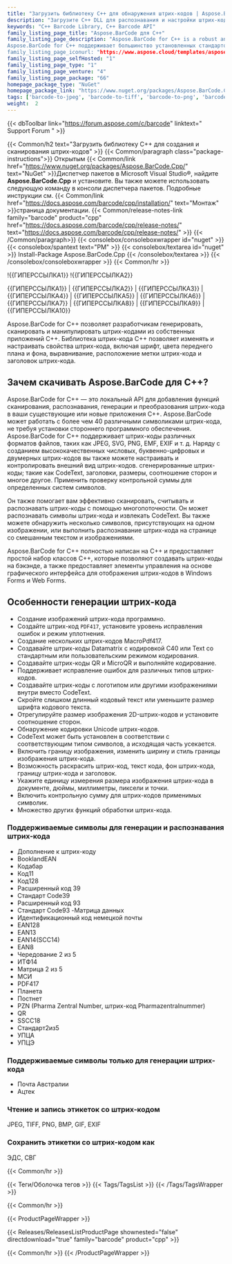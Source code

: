 ```yaml
---
title: "Загрузить библиотеку C++ для обнаружения штрих-кодов | Aspose.BarCode API"
description: "Загрузите C++ DLL для распознавания и настройки штрих-кодов, которая позволяет разрабатывать и настраивать штрих-коды, поддерживающие цифровые, буквенно-цифровые и двухмерные символы штрих-кода."
keywords: "C++ Barcode Library, C++ Barcode API"
family_listing_page_title: "Aspose.BarCode для C++"
family_listing_page_description: "Aspose.BarCode for C++ is a robust and reliable barcode generation and recognition library, written in C++14, it allows developers to quickly and easily add barcode generation and recognition functionality to their applications.
Aspose.BarCode for C++ поддерживает большинство установленных стандартов и спецификаций штрих-кодов. Он имеет возможность экспорта в несколько форматов изображений, включая: BMP, GIF, JPEG, PNG, TIFF и SVG».
family_listing_page_iconurl: "https://www.aspose.cloud/templates/aspose/App_Themes/V3/images/barcode/272x272/aspose_barcode-for-cpp-min.png"
family_listing_page_selfHosted: "1"
family_listing_page_type: "1"
family_listing_page_venture: "4"
family_listing_page_package: "66"
homepage_package_type: "NuGet"
homepage_package_link: "https://www.nuget.org/packages/Aspose.BarCode.Cpp"
tags: ['barcode-to-jpeg', 'barcode-to-tiff', 'barcode-to-png', 'barcode-to-bmp', 'barcode-to-gif', 'barcode-to-exif', 'barcode-to-emf', 'barcode-to-svg']
weight:  2
---
```


{{< dbToolbar link="https://forum.aspose.com/c/barcode" linktext=" Support Forum " >}}

{{< Common/h2 text="Загрузить библиотеку C++ для создания и сканирования штрих-кодов"  >}}
{{< Common/paragraph class="package-instructions">}}
Открытым
{{< Common/link href="https://www.nuget.org/packages/Aspose.BarCode.Cpp/" text="NuGet"  >}}Диспетчер пакетов в Microsoft Visual Studio®, найдите <b>Aspose.BarCode.Cpp</b> и установите. Вы также можете использовать следующую команду в консоли диспетчера пакетов. Подробные инструкции см.
{{< Common/link href="https://docs.aspose.com/barcode/cpp/installation/" text="Монтаж"  >}}страница документации.
{{< Common/release-notes-link family="barcode" product="cpp" href="https://docs.aspose.com/barcode/cpp/release-notes/" text="https://docs.aspose.com/barcode/cpp/release-notes/"  >}}
{{< /Common/paragraph>}}
{{< consolebox/consoleboxwrapper id="nuget" >}}
       {{< consolebox/spantext text="PM" >}}
       {{< consolebox/textarea id="nuget" >}} Install-Package Aspose.BarCode.Cpp {{< /consolebox/textarea >}}
{{< /consolebox/consoleboxwrapper >}}
{{< Common/hr >}}

!{{ГИПЕРССЫЛКА1}} !{{ГИПЕРССЫЛКА2}}

{{ГИПЕРССЫЛКА1}} | {{ГИПЕРССЫЛКА2}} | {{ГИПЕРССЫЛКА3}} | {{ГИПЕРССЫЛКА4}} | {{ГИПЕРССЫЛКА5}} | {{ГИПЕРССЫЛКА6}} | {{ГИПЕРССЫЛКА7}} | {{ГИПЕРССЫЛКА8}} | {{ГИПЕРССЫЛКА9}} | {{ГИПЕРССЫЛКА10}}

Aspose.BarCode for C++ позволяет разработчикам генерировать, сканировать и манипулировать штрих-кодами из собственных приложений C++. Библиотека штрих-кода C++ позволяет изменять и настраивать свойства штрих-кода, включая шрифт, цвета переднего плана и фона, выравнивание, расположение метки штрих-кода и заголовок штрих-кода.

## Зачем скачивать Aspose.BarCode для C++?

Aspose.BarCode for C++ — это локальный API для добавления функций сканирования, распознавания, генерации и преобразования штрих-кода в ваши существующие или новые приложения C++. Aspose.BarCode может работать с более чем 40 различными символиками штрих-кода, не требуя установки стороннего программного обеспечения. Aspose.BarCode for C++ поддерживает штрих-коды различных форматов файлов, таких как JPEG, SVG, PNG, EMF, EXIF и т. д. Наряду с созданием высококачественных числовых, буквенно-цифровых и двумерных штрих-кодов вы также можете настраивать и контролировать внешний вид штрих-кодов. сгенерированные штрих-коды; такие как CodeText, заголовки, размеры, соотношение сторон и многое другое. Применить проверку контрольной суммы для определенных систем символов.

Он также помогает вам эффективно сканировать, считывать и распознавать штрих-коды с помощью многопоточности. Он может распознавать символы штрих-кода и извлекать CodeText. Вы также можете обнаружить несколько символов, присутствующих на одном изображении, или выполнить распознавание штрих-кода на странице со смешанным текстом и изображениями.

Aspose.BarCode for C++ полностью написан на C++ и предоставляет простой набор классов C++, которые позволяют создавать штрих-коды на бэкэнде, а также предоставляет элементы управления на основе графического интерфейса для отображения штрих-кодов в Windows Forms и Web Forms.

## Особенности генерации штрих-кода

- Создание изображений штрих-кода программно.
- Создайте штрих-код `PDF417`, установите уровень исправления ошибок и режим уплотнения.
- Создание нескольких штрих-кодов MacroPdf417.
- Создавайте штрих-коды Datamatrix с кодировкой C40 или Text со стандартным или пользовательским режимом кодирования.
- Создавайте штрих-коды QR и MicroQR и выполняйте кодирование.
- Поддерживает исправление ошибок для различных типов штрих-кодов.
- Создавайте штрих-коды с логотипом или другими изображениями внутри вместо CodeText.
- Скройте слишком длинный кодовый текст или уменьшите размер шрифта кодового текста.
- Отрегулируйте размер изображения 2D-штрих-кодов и установите соотношение сторон.
- Обнаружение кодировки Unicode штрих-кодов.
- CodeText может быть установлен в соответствии с соответствующим типом символов, а исходящая часть усекается.
- Включить границу изображения, изменить ширину и стиль границы изображения штрих-кода.
- Возможность раскрасить штрих-код, текст кода, фон штрих-кода, границу штрих-кода и заголовок.
- Укажите единицу измерения размера изображения штрих-кода в документе, дюймы, миллиметры, пиксели и точки.
- Включить контрольную сумму для штрих-кодов применимых символик.
- Множество других функций обработки штрих-кода.

### Поддерживаемые символы для генерации и распознавания штрих-кода

- Дополнение к штрих-коду
- BooklandEAN
- Кодабар
- Код11
- Код128
- Расширенный код 39
- Стандарт Code39
- Расширенный код 93
- Стандарт Code93
-Матрица данных
- Идентификационный код немецкой почты
- EAN128
- EAN13
- EAN14(SCC14)
- EAN8
- Чередование 2 из 5
- ИТФ14
- Матрица 2 из 5
- МСИ
- PDF417
- Планета
- Постнет
- PZN (Pharma Zentral Number, штрих-код Pharmazentralnummer)
- QR
- SSCC18
- Стандарт2из5
- УПЦА
- УПЦЭ

### Поддерживаемые символы только для генерации штрих-кода

- Почта Австралии
- Ацтек

### Чтение и запись этикеток со штрих-кодом

JPEG, TIFF, PNG, BMP, GIF, EXIF

### Сохранить этикетки со штрих-кодом как

ЭДС, СВГ

{{< Common/hr >}}

{{< Теги/Оболочка тегов >}}
 {{< Tags/TagsList >}}
{{< /Tags/TagsWrapper >}}

{{< Common/hr >}}

{{< ProductPageWrapper >}}
<!-- ReleasesListProductPage-->
   {{< Releases/ReleasesListProductPage shownested="false"  directdownload="true" family="barcode" product="cpp" >}}
<!-- /ReleasesListProductPage-->
{{< Common/hr >}}
{{< /ProductPageWrapper >}}

